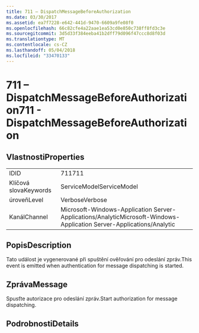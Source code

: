 ```yaml
---
title: 711 – DispatchMessageBeforeAuthorization
ms.date: 03/30/2017
ms.assetid: ea7f7228-e642-441d-9470-6609a9fe08f0
ms.openlocfilehash: 66c82cfe4a22aae1ea53cd0e850c738ff8fd3c3e
ms.sourcegitcommit: 3d5d33f384eeba41b2dff79d096f47ccc8d8f03d
ms.translationtype: MT
ms.contentlocale: cs-CZ
ms.lasthandoff: 05/04/2018
ms.locfileid: "33470133"
---
```

# <a name="711---dispatchmessagebeforeauthorization"></a><span data-ttu-id="a2ba4-102">711 – DispatchMessageBeforeAuthorization</span><span class="sxs-lookup"><span data-stu-id="a2ba4-102">711 - DispatchMessageBeforeAuthorization</span></span>
## <a name="properties"></a><span data-ttu-id="a2ba4-103">Vlastnosti</span><span class="sxs-lookup"><span data-stu-id="a2ba4-103">Properties</span></span>  
  
|||  
|-|-|  
|<span data-ttu-id="a2ba4-104">ID</span><span class="sxs-lookup"><span data-stu-id="a2ba4-104">ID</span></span>|<span data-ttu-id="a2ba4-105">711</span><span class="sxs-lookup"><span data-stu-id="a2ba4-105">711</span></span>|  
|<span data-ttu-id="a2ba4-106">Klíčová slova</span><span class="sxs-lookup"><span data-stu-id="a2ba4-106">Keywords</span></span>|<span data-ttu-id="a2ba4-107">ServiceModel</span><span class="sxs-lookup"><span data-stu-id="a2ba4-107">ServiceModel</span></span>|  
|<span data-ttu-id="a2ba4-108">úroveň</span><span class="sxs-lookup"><span data-stu-id="a2ba4-108">Level</span></span>|<span data-ttu-id="a2ba4-109">Verbose</span><span class="sxs-lookup"><span data-stu-id="a2ba4-109">Verbose</span></span>|  
|<span data-ttu-id="a2ba4-110">Kanál</span><span class="sxs-lookup"><span data-stu-id="a2ba4-110">Channel</span></span>|<span data-ttu-id="a2ba4-111">Microsoft-Windows-Application Server-Applications/Analytic</span><span class="sxs-lookup"><span data-stu-id="a2ba4-111">Microsoft-Windows-Application Server-Applications/Analytic</span></span>|  
  
## <a name="description"></a><span data-ttu-id="a2ba4-112">Popis</span><span class="sxs-lookup"><span data-stu-id="a2ba4-112">Description</span></span>  
 <span data-ttu-id="a2ba4-113">Tato událost je vygenerované při spuštění ověřování pro odeslání zpráv.</span><span class="sxs-lookup"><span data-stu-id="a2ba4-113">This event is emitted when authentication for message dispatching is started.</span></span>  
  
## <a name="message"></a><span data-ttu-id="a2ba4-114">Zpráva</span><span class="sxs-lookup"><span data-stu-id="a2ba4-114">Message</span></span>  
 <span data-ttu-id="a2ba4-115">Spusťte autorizace pro odeslání zpráv.</span><span class="sxs-lookup"><span data-stu-id="a2ba4-115">Start authorization for message dispatching.</span></span>  
  
## <a name="details"></a><span data-ttu-id="a2ba4-116">Podrobnosti</span><span class="sxs-lookup"><span data-stu-id="a2ba4-116">Details</span></span>
